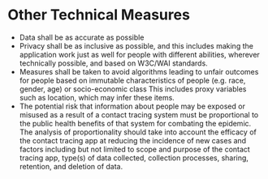 # Other Technical Measures
* Data shall be as accurate as possible
* Privacy shall be as inclusive as possible, and this includes making the application work just as well for people with different abilities, wherever technically possible, and based on W3C/WAI standards.
* Measures shall be taken to avoid algorithms leading to unfair outcomes for people based on immutable characteristics of people (e.g. race, gender, age) or socio-economic class This includes proxy variables such as location, which may infer these items.
* The potential risk that information about people may be exposed or misused as a result of a contact tracing system must be proportional to the public health benefits of that system for combating the epidemic. The analysis of proportionality should take into account the efficacy of the contact tracing app at reducing the incidence of new cases and factors including but not limited to scope and purpose of the contact tracing app, type(s) of data collected, collection processes, sharing, retention, and deletion of data.
